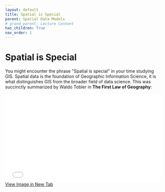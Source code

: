 ```yaml
---
layout: default
title: Spatial is Special
parent: Spatial Data Models
# grand_parent: Lecture Content
has_children: True
nav_order: 1
---
```



# Spatial is Special

You might encounter the phrase "Spatial is special" in your time studying GIS.  Spatial data is the foundation of Geographic Information Science, it is what distinguishes GIS from the broader field of data science.  This was succinctly summarized by Waldo Tobler in **The First Law of Geography**:

<div style="overflow: hidden;
  padding-top: 56.25%;
  position: relative">
  <iframe src="content/Tobler.html" title="Processes" scrolling="no" frameborder="0"
    style="border: 0;
   height: 100%;
   left: 0;
   position: absolute;
   top: 0;
   width: 100%;">
   <p>Your browser does not support iframes.</p>
 </iframe>
</div>
<a href="content/Tobler.html" target="_blank">View Image in New Tab</a>

